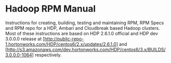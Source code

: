 # Hadoop RPM Manual

Instructions for creating, building, testing and maintaining RPM, RPM Specs and RPM repo for a HDP, Ambari and Cloudbreak based 
Hadoop clusters. Most of these instructions are based on HDP 2.6.1.0 official and HDP dev 3.0.0.0 release at 
[http://public-repo-1.hortonworks.com/HDP/centos6/2.x/updates/2.6.1.0] and [http://s3.amazonaws.com/dev.hortonworks.com/HDP/centos6/3.x/BUILDS/3.0.0.0-1064]
respectively.

